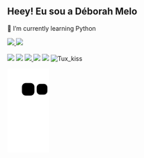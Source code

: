 ## Heey! Eu sou a Déborah Melo

🌱 I’m currently learning Python

<div>
  <a href="https://github.com/dehmelo">
  <img height="170em" src="https://github-readme-stats.vercel.app/api?username=dehmelo&show_icons=true&theme=midnight-purple&include_all_commits=true&count_private=true"/>
  <img height="180em" src="https://github-readme-stats.vercel.app/api/top-langs/?username=dehmelo&layout=compact&langs_count=7&theme=midnight-purple"/>
</div>
  
<div styles="display: inline_block"><br>
  <a href="https://www.youtube.com/channel/UCvuFK4EM9HqCH3pXzOxsy7w" target="_blank"><img src="https://img.shields.io/badge/YouTube-FF0000?style=for-the-badge&logo=youtube&logoColor=white" target="_blank"></a>
  <a href="https://www.instagram.com/crushlinux/" target="_blank"><img src="https://img.shields.io/badge/-Instagram-%23E4405F?style=for-the-badge&logo=instagram&logoColor=white" target="_blank"></a>
  <a href="https://t.me/crushlinux" target="_blank"><img src="https://img.shields.io/badge/Telegram-2CA5E0?style=for-the-badge&logo=telegram&logoColor=white" target="_blank">
  <a href="https://discord.com/invite/Y7RCxQbbqt" target="_blank"><img src="https://img.shields.io/badge/Discord-7289DA?style=for-the-badge&logo=discord&logoColor=white" target="_blank"></a> 
 <a href="https://www.linkedin.com/in/deborah-melo/" target="_blank"><img src="https://img.shields.io/badge/-LinkedIn-%230077B5?style=for-the-badge&logo=linkedin&logoColor=white" target="_blank"></a>
  <img aling="right" alt="Tux_kiss" height="100" width="110" src="https://media.discordapp.net/attachments/874281119682543646/874300602862145606/20210729_142821-ANIMATION.gif">
</div>

![Snake animation](https://github.com/dehmelo/dehmelo/blob/output/github-contribution-grid-snake.svg)

